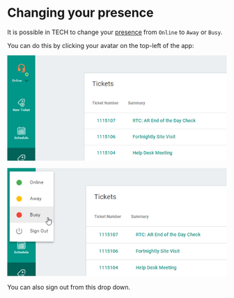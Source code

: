 # Changing your presence

It is possible in TECH to change your [presence](../../glossary/p/presence.md) from `Online` to `Away` or `Busy`.

You can do this by clicking your avatar on the top-left of the app:

![Change presence](./img/change_presence_1.png)

![Change presence dropdown](./img/change_presence_2.png)

You can also sign out from this drop down.